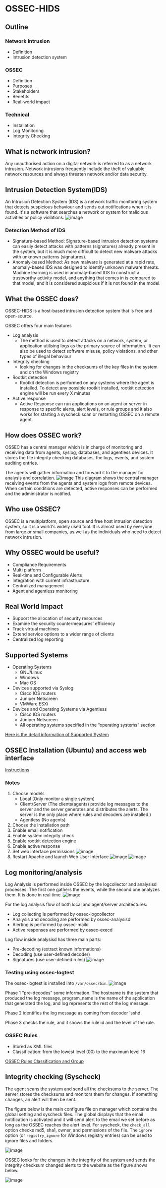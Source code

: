 # OSSEC-HIDS
## Outline
### Network Intrusion
- Definition
- Intrusion detection system
### OSSEC
- Definition
- Purposes
- Stakeholders
- Benefits
- Real-world impact
### Technical 
- Installation
- Log Monitoring
- Integrity Checking

## What is network intrusion?
Any unauthorised action on a digital network is referred to as a network intrusion. Network intrusions frequently include the theft of valuable network resources and always threaten network and/or data security.

## Intrusion Detection System(IDS)
An Intrusion Detection System (IDS) is a network traffic monitoring system that detects suspicious behaviour and sends out notifications when it is found. It's a software that searches a network or system for malicious activities or policy violations.
![image](https://user-images.githubusercontent.com/101413304/158044875-157579ba-2e24-40cf-a146-67c6e6178600.png)

### Detection Method of IDS
- Signature-based Method: Signature-based intrusion detection systems can easily detect attacks with patterns (signatures) already present in the system, but it is much more difficult to detect new malware attacks with unknown patterns (signatures).
- Anomaly-based Method: As new malware is generated at a rapid rate, anomaly-based IDS was designed to identify unknown malware threats. Machine learning is used in anomaly-based IDS to construct a trustworthy activity model, and anything that comes in is compared to that model, and it is considered suspicious if it is not found in the model.

## What the OSSEC does?
OSSEC-HIDS is a host-based intrusion detection system that is free and open-source.

OSSEC offers four main features
- Log analysis 
  - The method is used to detect attacks on a network, system, or application utilising logs as the primary source of information.  It can also be used to detect software misuse, policy violations, and other types of illegal behaviour
- Integrity checking
  - looking for changes in the checksums of the key files in the system and on the Windows registry
- Rootkit detection
  - Rootkit detection is performed on any systems where the agent is installed. To detect any possible rootkit installed, rootkit detection engine will be run every X minutes
- Active response
  - Active Response can run applications on an agent or server in response to specific alerts, alert levels, or rule groups and it also works for starting a syscheck scan or restarting OSSEC on a remote agent.

## How does OSSEC work?
OSSEC has a central manager which is in charge of monitoring and receiving data from agents, syslog, databases, and agentless devices. It stores the file integrity checking databases, the logs, events, and system auditing entries.

The agents will gather information and forward it to the manager for analysis and correlation.
![image](https://user-images.githubusercontent.com/101413304/158046271-3242a4a1-d0cc-4538-8743-e67b2ab5fbcd.png)
This diagram shows the central manager receiving events from the agents and system logs from remote devices. When certain conditions are detected, active responses can be performed and the administrator is notified.

## Who use OSSEC?
OSSEC is a multiplatform, open source and free host intrusion detection system, so it is a world's widely used tool. It is almost used by everyone from large or small companies, as well as the individuals who need to detect network intrusion.

## Why OSSEC would be useful?
- Compliance Requirements
- Multi platform
- Real-time and Configurable Alerts
- Integration with current infrastructure
- Centralized management
- Agent and agentless monitoring

## Real World Impact
- Support the allocation of security resources
- Examine the security countermeasures' efficiency
- Track virtual machines 
- Extend service options to a wider range of clients
- Centralized log reporting

## Supported Systems
- Operating Systems
  - GNU/Linux
  - Windows
  - Mac OS
- Devices supported via Syslog 
  - Cisco IOS routers
  - Juniper Netscreen
  - VMWare ESXi
- Devices and Operating Systems via Agentless 
  - Cisco IOS routers
  - Juniper Netscreen
  - All operating systems specified in the “operating systems” section

[Here is the detail information of Supported System](https://www.ossec.net/docs/docs/manual/supported-systems.html)

## OSSEC Installation (Ubuntu) and access web interface
[Instructions](https://hendgrow.com/ugs/HendGrow-OSSEC-OPEN-SOURCE-HIDS-WITH-WEB-USER-INTERFACE.pdf)
### Notes
1. Choose models
    - Local (Only monitor a single system)
    - Client/Server (The clients(agents) provide log messages to the server and the server generates and distributes the alerts. The server is the only place where rules and decoders are installed.)
    - Agentless (No agents)
2. Choose the installation path
3. Enable email notification
4. Enable system integrity check
5. Enable rootkit detection engine
6. Enable active response
7. Set web interface permissions
![image](https://user-images.githubusercontent.com/101413304/158048764-e2f27c0e-aaac-4a85-b7db-00bdb3e74769.png)
8. Restart Apache and launch Web User Interface
![image](https://user-images.githubusercontent.com/101413304/158048778-95d67c3d-8a5d-414a-ac18-1ee84ee62c08.png)
![image](https://user-images.githubusercontent.com/101413304/158048743-67670b0b-2ad4-4a62-a8b1-07ed31ff270b.png)

## Log monitoring/analysis
Log Analysis is performed inside OSSEC by the logcollector and analysisd processes. The first one gathers the events, while the second one analyzes them. It is done in real time.
![image](https://user-images.githubusercontent.com/101413304/158052006-073fb7ef-824a-4f51-b546-7c32f47c26e4.png)

For the log analysis flow of both local and agent/server architectures:
- Log collecting is performed by ossec-logcollector
- Analysis and decoding are performed by ossec-analysisd
- Alerting is performed by ossec-maild
- Active responses are performed by ossec-execd

Log flow inside analysisd has three main parts:
- Pre-decoding (extract known informations)
- Decoding (use user-defined decoder)
- Signatures (use user-defined rules)
![image](https://user-images.githubusercontent.com/101413304/158052164-b76d4bcf-70fd-4f58-b41f-fd6119461037.png)

### Testing using ossec-logtest
The ossec-logtest is installed into ```/var/ossec/bin```.
![image](https://user-images.githubusercontent.com/101413304/158052192-5402d28d-3daa-4d64-a42b-748a4ab52edf.png)

Phase 1 “pre-decodes” some information. The hostname is the system that produced the log message, program_name is the name of the application that generated the log, and log represents the rest of the log message.

Phase 2 identifies the log message as coming from decoder 'sshd'.

Phase 3 checks the rule, and it shows the rule id and the level of the rule.

### OSSEC Rules
- Stored as XML files
- Classification: from the lowest level (00) to the maximum level 16

[OSSEC Rules Classification and Group](https://www.ossec.net/docs/docs/manual/rules-decoders/rule-levels.html)

## Integrity checking (Syscheck)
The agent scans the system and send all the checksums to the server. The server stores the checksums and monitors them for changes. If something changes, an alert will then be sent.

The figure below is the main configure file on manager which contains the global setting and syscheck files. The global displays that the email notification is activated and it will send alert to the email we set before as long as the OSSEC reaches the alert level. For syscheck, the ```check_all``` option checks md5, sha1, owner, and permissions of the file. The ```ignore``` option (or `registry_ignore` for Windows registry entries) can be used to ignore files and folders.

![image](https://user-images.githubusercontent.com/101413304/158052204-f42d773c-7f7d-41e4-895e-703fc2b2b0d2.png)

OSSEC looks for the changes in the integrity of the system and sends the integrity checksum changed alerts to the website as the figure shows below.

![image](https://user-images.githubusercontent.com/101413304/158052205-c0c27d5f-224d-4c79-b0ad-7a7b00be974c.png)














